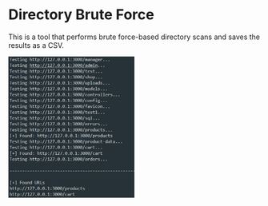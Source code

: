 # Directory Brute Force

This is a tool that performs brute force-based directory scans and saves the results as a CSV. 

<img src="images/dir_scans_1.png" width="50%">
